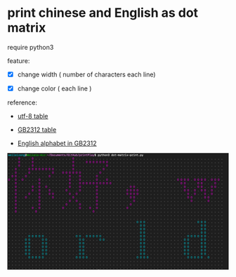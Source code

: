 
# print chinese and English as dot matrix

require python3

feature:

- [x] change width ( number of characters each line)
- [x] change color ( each line )


reference:

* [utf-8 table](https://www.utf8-chartable.de/)

* [GB2312 table](http://ash.jp/code/cn/gb2312tbl.htm)

* [English alphabet in GB2312](]http://blog.chinaaet.com/stillnesstr/p/9912)


![screen shot](screenshot.png)
